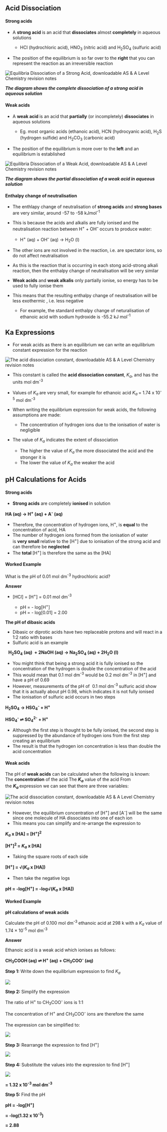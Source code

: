 Acid Dissociation
-----------------

#### Strong acids

* A <b>strong acid </b>is an acid that <b>dissociates</b> almost <b>completely</b> in aqueous solutions

  + HCl (hydrochloric acid), HNO<sub>3</sub> (nitric acid) and H<sub>2</sub>SO<sub>4</sub> (sulfuric acid)
* The position of the equilibrium is so far over to the <b>right</b> that you can represent the reaction as an irreversible reaction

![Equilibria Dissociation of a Strong Acid, downloadable AS & A Level Chemistry revision notes](1.7-Equilibria-Dissociation-of-a-Strong-Acid.png)

<i><b>The diagram shows the complete dissociation of a strong acid in aqueous solution</b></i>

#### Weak acids

* A <b>weak acid </b>is an acid that <b>partially</b> (or incompletely) <b>dissociates</b> in aqueous solutions

  + Eg. most organic acids (ethanoic acid), HCN (hydrocyanic acid), H<sub>2</sub>S (hydrogen sulfide) and H<sub>2</sub>CO<sub>3</sub> (carbonic acid)
* The position of the equilibrium is more over to the <b>left</b> and an equilibrium is established

![Equilibria Dissociation of a Weak Acid, downloadable AS & A Level Chemistry revision notes](1.7-Equilibria-Dissociation-of-a-Weak-Acid.png)

<i><b>The diagram shows the partial dissociation of a weak acid in aqueous solution</b></i>

#### Enthalpy change of neutralisation

* The enthlapy change of neutralisation of <b>strong acids</b> and <b>strong bases</b> are very similar, around -57 to -58 kJmol<sup>-1</sup>
* This is because the acids and alkalis are fully ionised and the neutralisation reaction between H<sup>+</sup> + OH<sup>–</sup> occurs to produce water:

  + H<sup>+</sup> (aq) + OH<sup>– </sup>(aq) → H<sub>2</sub>O (l)
* The other ions are not involved in the reaction, i.e. are spectator ions, so do not affect neutralisation
* As this is the reaction that is occurring in each stong acid-strong alkali reaction, then the enthalpy change of neutralisation will be very similar
* <b>Weak acids</b> and <b>weak alkalis</b> only partially ionise, so energy has to be used to fully ionise them
* This means that the resulting enthalpy change of neutralisation will be less exothermic , i.e. less negative

  + For example, the standard enthalpy change of neturalisation of ethanoic acid with sodium hydroxide is -55.2 kJ mol<sup>-1</sup>

Ka Expressions
--------------

* For weak acids as there is an equilibrium we can write an equilibrium constant expression for the reaction

![The acid dissociation constant, downloadable AS & A Level Chemistry revision notes](5.6.1-The-acid-dissociation-constant.png)

* This constant is called the <b>acid dissociation constant</b>, <i>K</i><sub><i>a</i></sub>, and has the units mol dm<sup>-3</sup>
* Values of <i>K</i><sub><i>a </i></sub>are very small, for example for ethanoic acid <i>K</i><sub><i>a </i></sub>= 1.74 x 10<sup>-5</sup> mol dm<sup>-3 </sup>
* When writing the equilibrium expression for weak acids, the following assumptions are made:

  + The concentration of hydrogen ions due to the ionisation of water is negligible
* The value of <i>K</i><sub><i>a</i></sub> indicates the extent of dissociation

  + The higher the value of <i>K</i><sub><i>a</i></sub> the more dissociated the acid and the stronger it is
  + The lower the value of <i>K</i><sub><i>a</i></sub> the weaker the acid

pH Calculations for Acids
-------------------------

#### Strong acids

* <b>Strong acids</b> are completely <b>ionised </b>in solution

<b>HA (aq) → H</b><sup><b>+</b></sup><b> (aq) + A</b><sup><b>-</b></sup><b> (aq)</b>

* Therefore, the concentration of hydrogen ions, H<sup>+</sup>, is <b>equal </b>to the concentration of acid, HA
* The number of hydrogen ions formed from the ionisation of water is <b>very small </b>relative to the [H<sup>+</sup>] due to ionisation of the strong acid and can therefore be <b>neglected</b>
* The <b>total </b>[H<sup>+</sup>] is therefore the same as the [HA]

#### Worked Example

What is the pH of 0.01 mol dm<sup>-3</sup> hydrochloric acid?

<b>Answer</b>

* [HC<i>l</i>] = [H<sup>+</sup>] = 0.01 mol dm<sup>-3</sup>

  + pH = - log[H<sup>+</sup>]
  + pH = - log[0.01] = 2.00

<b>The pH of dibasic acids</b>

* Dibasic or diprotic acids have two replaceable protons and will react in a 1:2 ratio with bases
* Sulfuric acid is an example

<b>   H</b><sub><b>2</b></sub><b>SO</b><sub><b>4</b></sub><b> (aq)  + 2NaOH (aq) → Na</b><sub><b>2</b></sub><b>SO</b><sub><b>4</b></sub><b> (aq) + 2H</b><sub><b>2</b></sub><b>O (l)</b>

* You might think that being a strong acid it is fully ionised so the concentration of the hydrogen is double the concentration of the acid
* This would mean that 0.1 mol dm<sup>-3</sup> would be 0.2 mol dm<sup>-3</sup> in [H<sup>+</sup>] and have a pH of 0.69
* However, measurements of the pH of  0.1 mol dm<sup>-3 </sup>sulfuric acid show that it is actually about pH 0.98, which indicates it is not fully ionised
* The ionisation of sulfuric acid occurs in two steps

<b>H</b><sub><b>2</b></sub><b>SO</b><sub><b>4</b></sub><b> → HSO</b><sub><b>4</b></sub><sup><b>-</b></sup><b> + H</b><sup><b>+</b></sup>

<b>HSO</b><sub><b>4</b></sub><sup><b>-</b></sup><b> ⇌ SO</b><sub><b>4</b></sub><sup><b>2-</b></sup><b> + H</b><sup><b>+</b></sup>

* Although the first step is thought to be fully ionised, the second step is suppressed by the abundance of hydrogen ions from the first step creating an equilibrium
* The result is that the hydrogen ion concentration is less than double the acid concentration

#### Weak acids

The pH of <b>weak acids</b> can be calculated when the following is known: The <b>concentration</b> of the acid The <i><b>K</b></i><sub><i><b>a</b></i></sub> value of the acid From the <i><b>K</b></i><sub><i><b>a </b></i></sub>expression we can see that there are three variables:

![The acid dissociation constant, downloadable AS & A Level Chemistry revision notes](5.6.1-The-acid-dissociation-constant_1.png)

* However, the equilibrium concentration of [H<sup>+</sup>] and [A<sup>-</sup>] will be the same since one molecule of HA dissociates into one of each ion
* This means you can simplify and re-arrange the expression to

<i><b>K</b></i><sub><i><b>a</b></i></sub><b> x [HA] = [H</b><sup><b>+</b></sup><b>]</b><sup><b>2</b></sup>

<b>[H</b><sup><b>+</b></sup><b>]</b><sup><b>2 </b></sup><b>= </b><i><b>K</b></i><sub><i><b>a</b></i></sub><b> x [HA] </b>

* Taking the square roots of each side

<b>[H</b><sup><b>+</b></sup><b>] = √(</b><i><b>K</b></i><sub><i><b>a</b></i></sub><b> x [HA])</b>

* Then take the negative logs

<b>pH = -log[H</b><sup><b>+</b></sup><b>] = -log√(</b><i><b>K</b></i><sub><i><b>a</b></i></sub><b> x [HA])</b>

#### Worked Example

<b>pH calculations of weak acids</b>

Calculate the pH of 0.100 mol dm<sup>-3 </sup>ethanoic acid at 298 k with a <i>K</i><sub><i>a</i></sub> value of 1.74 × 10<sup>-5</sup> mol dm<sup>-3</sup>

<b>Answer</b>

Ethanoic acid is a weak acid which ionises as follows:

<b>CH</b><sub><b>3</b></sub><b>COOH (aq) ⇌ H</b><sup><b>+</b></sup><b> (aq) + CH</b><sub><b>3</b></sub><b>COO</b><sup><b>-</b></sup><b> (aq)</b>

<b>Step 1: </b>Write down the equilibrium expression to find <i>K</i><sub><i>a</i></sub>

![](5.6.1-WE2-answer-1.png)

<b>Step 2: </b>Simplify the expression

The ratio of H<sup>+</sup> to CH<sub>3</sub>COO<sup>-</sup> ions is 1:1

The concentration of H<sup>+</sup> and CH<sub>3</sub>COO<sup>-</sup> ions are therefore the same

The expression can be simplified to:

![](5.6.1-WE2-answer-2.png)

<b>Step 3: </b>Rearrange the expression to find [H<sup>+</sup>]

![](5.6.1-WE2-answer-3-1.png)

<b>Step 4: </b>Substitute the values into the expression to find [H<sup>+</sup>]

![](5.6.1-WE2-answer-4-1.png)

<b>= 1.32 x 10</b><sup><b>-3</b></sup><b> mol dm</b><sup><b>-3</b></sup>

<b>Step 5: </b>Find the pH

<b>pH = -log[H</b><sup><b>+</b></sup><b>]</b>

<b>= -log(1.32 x 10</b><sup><b>-3</b></sup><b>)</b>

<b>= 2.88</b>